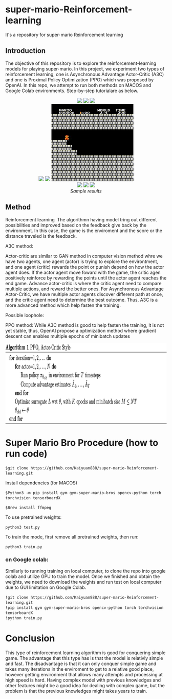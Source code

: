 # super-mario-Reinforcement-learning
It's a repository for super-mario Reinforcement learning

## Introduction
The objective of this repository is to explore the reinforcement-learning models for playing super-mario. In this project, we experiment two types of reinforcement learning, one is Asynchronous Advantage Actor-Critic (A3C) and one is Proximal Policy Optimization (PPO) which was proposed by OpenAI. In this repo, we attempt to run both methods on MACOS and Google Colab environments. Step-by-step tutorialare as below.  

<p align="center">
  <img src="output1/video_1_1.gif">
  <img src="output1/video_1_2.gif">
  <img src="output1/video_1_4.gif"><br/>
  <img src="output1/video_2_3.gif">
  <img src="output1/video_3_1.gif">
  <img src="output1/video_3_4.gif"><br/>
  <img src="output1/video_4_1.gif">
  <img src="output1/video_6_1.gif">
  <img src="output1/video_7_1.gif"><br/>
  <i>Sample results</i>
</p>

## Method 

Reinforcement learning 
The algorithmn having model tring out different possibilities and improved based on the feedback give back by the environment. In this case, the game is the enviroment and the score or the distance traveled is the feedback. 

A3C method:

Actor-critic are similar to GAN method in computer vision method whre we have two agents, one agent (actor) is trying to explore the environtment, and one agent (critic) rewards the point or punish depend on how the actor agent does. If the actor agent move foward with the game, the critic agen positively reinforce by rewarding the points until the actor agent reaches the end game. Advance actor-critic is where the critic agent need to compare multiple actions, and reward the better ones. For Asynchronous Advantage Actor-Critic, we have multiple actor agents discover different path at once, and the critic agent need to determine the best outcome. Thus, A3C is a more advanced method which help fasten the training.

Possible loophole:

PPO method: While A3C method is good to help fasten the training, it is not yet stable, thus, OpenAI propose a optimization method where gradient descent can enables multiple epochs of minibatch updates

<img src="screenshotalgo.png"  height = "250">

# Super Mario Bro Procedure (how to run code) 

```
$git clone https://github.com/Kaiyuan888/super-mario-Reinforcement-learning.git
```

Install dependencies (for MACOS)
 
 ```
 $Python3 -m pip install gym gym-super-mario-bros opencv-python torch torchvision tensorboardX
 ```
 ```
 $Brew install ffmpeg
 ```
To use pretrained weights:
```
python3 test.py
```

To train the mode, first remove all pretrained weights, then run:

```
python3 train.py
```
 
 
 
 
 ### on Google colab:
 Similarly to running training on local computer, to clone the repo into google colab and utilize GPU to train the model. Once we finished and obtain the weights, we need to download the weights and run test on local computer due to GUI limitation on Google Colab. 
 
 ```
 !git clone https://github.com/Kaiyuan888/super-mario-Reinforcement-learning.git
 !pip install gym gym-super-mario-bros opencv-python torch torchvision tensorboardX
 !python train.py
 ```
 # Conclusion 
 
 This type of reinforcement learning algorithm is good for conquering simple game. The advantage that this type has is that the model is relativly simple and fast. The disadvantage is that it can only conquer simple game and takes many iterations in the enviroment to get to a relative good place, however getting environment that allows many attempts and processing at high speed is hard. Having complex model with previous knowledges and other features might be a good idea for dealing with complex game, but the problem is that the previous knowledges might takes years to train. 
